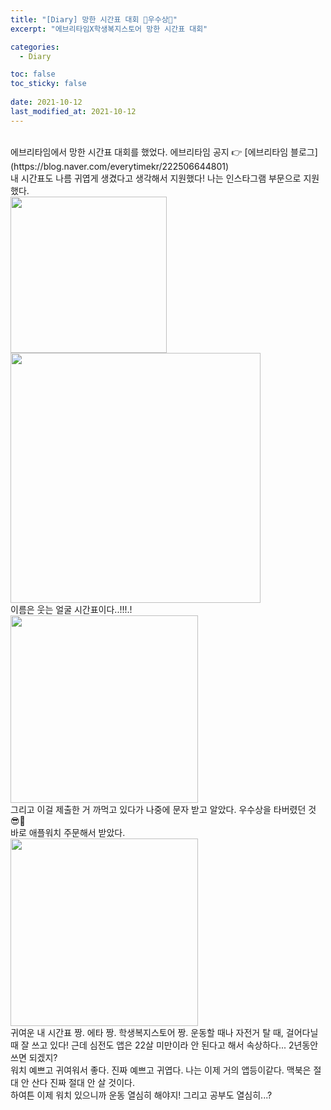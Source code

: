 ```yaml
---
title: "[Diary] 망한 시간표 대회 🌟우수상🌟"
excerpt: "에브리타임X학생복지스토어 망한 시간표 대회"

categories:
  - Diary

toc: false
toc_sticky: false
 
date: 2021-10-12
last_modified_at: 2021-10-12
---
```


<br>
에브리타임에서 망한 시간표 대회를 했었다.  
에브리타임 공지 👉 [에브리타임 블로그](https://blog.naver.com/everytimekr/222506644801)  
<br>
내 시간표도 나름 귀엽게 생겼다고 생각해서 지원했다!  
나는 인스타그램 부문으로 지원했다.  
<br>

<img src="/assets/images/21101201_1.jpg" width="250">
<img src="/assets/images/21101201_2.jpg" width="400">

<br>
이름은 웃는 얼굴 시간표이다..!!!.!  
<br>

<img src="/assets/images/21101201_3.jpg" width="300">

<br>
그리고 이걸 제출한 거 까먹고 있다가 나중에 문자 받고 알았다.  
우수상을 타버렸던 것 😎👀  
<br>
바로 애플워치 주문해서 받았다.  
<br>

<img src="/assets/images/21101201_4.jpg" width="300">

<br>
귀여운 내 시간표 짱. 에타 짱. 학생복지스토어 짱.  
운동할 때나 자전거 탈 때, 걸어다닐 때 잘 쓰고 있다!  
근데 심전도 앱은 22살 미만이라 안 된다고 해서 속상하다...  
2년동안 쓰면 되겠지?  
<br>
워치 예쁘고 귀여워서 좋다.  
진짜 예쁘고 귀엽다. 나는 이제 거의 앱등이같다.  
맥북은 절대 안 산다 진짜 절대 안 살 것이다.  
<br>
하여튼 이제 워치 있으니까 운동 열심히 해야지!  
그리고 공부도 열심히...?  